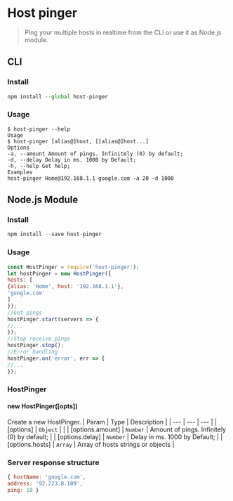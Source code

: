 # Host pinger
> Ping your multiple hosts in realtime from the CLI or use it as Node.js module.
## CLI
### Install
```javascript
npm install --global host-pinger
```
### Usage
```
$ host-pinger --help
Usage
$ host-pinger [alias@]host, [[alias@]host...]
Options
-a, --amount Amount of pings. Infinitely (0) by default;
-d, --delay Delay in ms. 1000 by Default;
-h, --help Get help;
Examples
host-pinger Home@192.168.1.1 google.com -a 20 -d 1000
```
## Node.js Module
### Install
```javascript
npm install --save host-pinger
```
### Usage
```javascript
const HostPinger = require('host-pinger');
let hostPinger = new HostPinger({
hosts: [
{alias: 'Home', host: '192.168.1.1'},
'google.com'
]
});
//Get pings
hostPinger.start(servers => {
//...
});
//Stop receive pings
hostPinger.stop();
//Error handling
hostPinger.on('error', err => {
//...
});
```
### HostPinger
#### new HostPinger([opts])
Create a new HostPinger.
| Param | Type | Description |
| --- | --- | --- |
| [options] | <code>Object</code> |  |
| [options.amount] | <code>Number</code> | Amount of pings. Infinitely (0) by default; |
| [options.delay] | <code>Number</code> | Delay in ms. 1000 by Default; |
| [options.hosts] | <code>Array</code> | Array of hosts strings or objects |
### Server response structure
```javascript
{ hostName: 'google.com',
address: '92.223.8.109',
ping: 10 }
```
